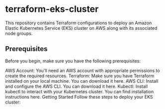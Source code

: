 # terraform-eks-cluster

This repository contains Terraform configurations to deploy an Amazon Elastic Kubernetes Service (EKS) cluster on AWS along with its associated node groups.

## Prerequisites
Before you begin, make sure you have the following prerequisites:

AWS Account: You'll need an AWS account with appropriate permissions to create the required resources.
Terraform: Make sure you have Terraform installed on your local machine. You can download it here.
AWS CLI: Install and configure the AWS CLI. You can download it here.
Kubectl: Install kubectl to interact with your Kubernetes cluster. You can find installation instructions here.
Getting Started
Follow these steps to deploy your EKS cluster:

